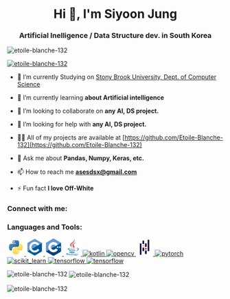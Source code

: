 <h1 align="center">Hi 👋, I'm Siyoon Jung</h1>
<h3 align="center">Artificial Inelligence / Data Structure dev. in South Korea</h3>

<p align="left"> <img src="https://komarev.com/ghpvc/?username=etoile-blanche-132&label=Profile%20views&color=0e75b6&style=flat" alt="etoile-blanche-132" /> </p>

<p align="left"> <a href="https://github.com/ryo-ma/github-profile-trophy"><img src="https://github-profile-trophy.vercel.app/?username=etoile-blanche-132" alt="etoile-blanche-132" /></a> </p>

- 🔭 I’m currently Studying on [Stony Brook University, Dept. of Computer Science](https://www.stonybrook.edu)

- 🌱 I’m currently learning **about Artificial intelligence**

- 👯 I’m looking to collaborate on **any AI, DS project.**

- 🤝 I’m looking for help with **any AI, DS project.**

- 👨‍💻 All of my projects are available at [https://github.com/Etoile-Blanche-132](https://github.com/Etoile-Blanche-132)

- 💬 Ask me about **Pandas, Numpy, Keras, etc.**

- 📫 How to reach me **asesdsx@gmail.com**

- ⚡ Fun fact **I love Off-White**

<h3 align="left">Connect with me:</h3>
<p align="left">
</p>

<h3 align="left">Languages and Tools:</h3>
<p align="left"> <a href="https://www.python.org" target="_blank" rel="noreferrer"> <img src="https://raw.githubusercontent.com/devicons/devicon/master/icons/python/python-original.svg" alt="python" width="40" height="40"/> </a> <a href="https://www.cprogramming.com/" target="_blank" rel="noreferrer"> <img src="https://raw.githubusercontent.com/devicons/devicon/master/icons/c/c-original.svg" alt="c" width="40" height="40"/> </a> <a href="https://www.w3schools.com/cpp/" target="_blank" rel="noreferrer"> <img src="https://raw.githubusercontent.com/devicons/devicon/master/icons/cplusplus/cplusplus-original.svg" alt="cplusplus" width="40" height="40"/> </a> <a href="https://www.java.com" target="_blank" rel="noreferrer"> <img src="https://raw.githubusercontent.com/devicons/devicon/master/icons/java/java-original.svg" alt="java" width="40" height="40"/> </a> <a href="https://kotlinlang.org" target="_blank" rel="noreferrer"> <img src="https://www.vectorlogo.zone/logos/kotlinlang/kotlinlang-icon.svg" alt="kotlin" width="40" height="40"/> </a> <a href="https://opencv.org/" target="_blank" rel="noreferrer"> <img src="https://www.vectorlogo.zone/logos/opencv/opencv-icon.svg" alt="opencv" width="40" height="40"/> </a> <a href="https://pandas.pydata.org/" target="_blank" rel="noreferrer"> <img src="https://raw.githubusercontent.com/devicons/devicon/2ae2a900d2f041da66e950e4d48052658d850630/icons/pandas/pandas-original.svg" alt="pandas" width="40" height="40"/> </a> <a href="https://pytorch.org/" target="_blank" rel="noreferrer"> <img src="https://www.vectorlogo.zone/logos/pytorch/pytorch-icon.svg" alt="pytorch" width="40" height="40"/> </a> <a href="https://scikit-learn.org/" target="_blank" rel="noreferrer"> <img src="https://upload.wikimedia.org/wikipedia/commons/0/05/Scikit_learn_logo_small.svg" alt="scikit_learn" width="40" height="40"/> </a> <a href="https://www.tensorflow.org" target="_blank" rel="noreferrer"> <img src="https://www.vectorlogo.zone/logos/tensorflow/tensorflow-icon.svg" alt="tensorflow" width="40" height="40"/> </a> <a href="https://keras.io" target="_blank" rel="noreferrer"> <img src="https://upload.wikimedia.org/wikipedia/commons/a/ae/Keras_logo.svg" alt="tensorflow" width="40" height="40"/> </a> </p>

<p><img align="left" src="https://github-readme-stats.vercel.app/api/top-langs?username=etoile-blanche-132&show_icons=true&locale=en&layout=compact" alt="etoile-blanche-132" /></p>

<p>&nbsp;<img align="center" src="https://github-readme-stats.vercel.app/api?username=etoile-blanche-132&show_icons=true&locale=en" alt="etoile-blanche-132" /></p>

<p><img align="center" src="https://github-readme-streak-stats.herokuapp.com/?user=etoile-blanche-132&" alt="etoile-blanche-132" /></p>
